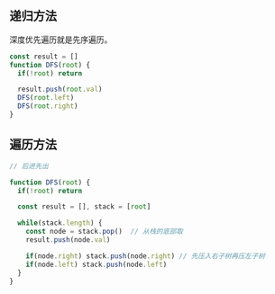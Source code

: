 <!--
 * @Description: 
 * @Date: 2022-06-18 15:30:31
 * @Author: mason
-->

## 递归方法

深度优先遍历就是先序遍历。

```js
const result = []
function DFS(root) {
  if(!root) return 

  result.push(root.val)
  DFS(root.left)
  DFS(root.right)
}
```

## 遍历方法

```js
// 后进先出

function DFS(root) {
  if(!root) return

  const result = [], stack = [root]

  while(stack.length) {
    const node = stack.pop()  // 从栈的底部取
    result.push(node.val)

    if(node.right) stack.push(node.right) // 先压入右子树再压左子树
    if(node.left) stack.push(node.left)
  }
}
```